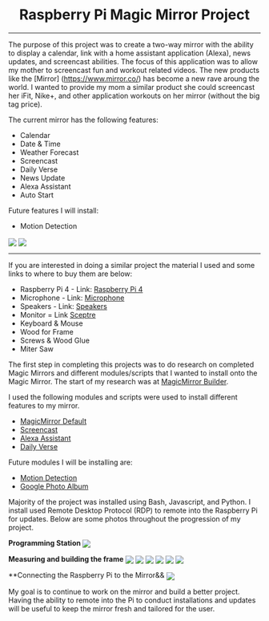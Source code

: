 <h1 align="center">Raspberry Pi Magic Mirror Project</h1>

_____
The purpose of this project was to create a two-way mirror with the ability to display a calendar, link with a home assistant application (Alexa), news updates, and screencast abilities. The focus of this application was to allow my mother to screencast fun and workout related videos. The new products like the [Mirror] (https://www.mirror.co/) has become a new rave aroung the world. I wanted to provide my mom a similar product she could screencast her iFit, Nike+, and other application workouts on her mirror (without the big tag price). 

The current mirror has the following features:
- Calendar
- Date & Time
- Weather Forecast
- Screencast 
- Daily Verse
- News Update
- Alexa Assistant
- Auto Start

Future features I will install:
- Motion Detection 


<img src="MagicMirror Photos/FinalPic2.jpg" align="center"></img>
<img src="MagicMirror Photos/FinalPic1.jpg" align="center"></img>
_______


If you are interested in doing a similar project the material I used and some links to where to buy them are below:

- Raspberry Pi 4  - Link: [Raspberry Pi 4](https://www.amazon.com/CanaKit-Raspberry-4GB-Starter-Kit/dp/B07V5JTMV9/ref=pd_lpo_147_img_2/140-2631321-1545435?_encoding=UTF8&pd_rd_i=B07V5JTMV9&pd_rd_r=907dc0db-82b1-43ae-9ae9-b5394c015aff&pd_rd_w=Ur1JE&pd_rd_wg=XCMhI&pf_rd_p=337be819-13af-4fb9-8b3e-a5291c097ebb&pf_rd_r=AW4HDM2AEKRQH9GFMH1T&psc=1&refRID=AW4HDM2AEKRQH9GFMH1T)
- Microphone - Link: [Microphone](https://www.amazon.com/PoP-voice-Professional-Microphone-Omnidirectional/dp/B016C4ZG74/ref=sr_1_5?dchild=1&keywords=small+microphone&qid=1616991069&s=electronics&sr=1-5)
- Speakers - Link: [Speakers](https://www.amazon.com/Sanyun-Computer-speakers-Diaphragm-USB-Powered/dp/B075CRYDC5/ref=sr_1_13_sspa?dchild=1&keywords=3.5+mm+speaker&qid=1616991229&s=electronics&sr=1-13-spons&psc=1&spLa=ZW5jcnlwdGVkUXVhbGlmaWVyPUEyMVgwWExLWExVVVdIJmVuY3J5cHRlZElkPUEwODk5OTA4MUQwMkVHNkpVMjY4ViZlbmNyeXB0ZWRBZElkPUEwMTUyNDM0MUxWWTJBWjdUVzFHSSZ3aWRnZXROYW1lPXNwX210ZiZhY3Rpb249Y2xpY2tSZWRpcmVjdCZkb05vdExvZ0NsaWNrPXRydWU=)
- Monitor = Link [Sceptre](https://www.amazon.com/Sceptre-E248W-19203R-Monitor-Speakers-Metallic/dp/B0773ZY26F/ref=sr_1_1?crid=2KDWP224T5O2F&dchild=1&keywords=spectre+monitors&qid=1616991325&sprefix=spectre%2Caps%2C200&sr=8-1)
- Keyboard & Mouse 
- Wood for Frame
- Screws & Wood Glue
- Miter Saw

The first step in completing this projects was to do research on completed Magic Mirrors and different modules/scripts that I wanted to install onto the Magic Mirror. The start of my research was at [MagicMirror Builder](https://magicmirror.builders/). 

I used the following modules and scripts were used to install different features to my mirror.

- [MagicMirror Default](https://github.com/MichMich/MagicMirror)
- [Screencast](https://github.com/kevinatown/MMM-Screencast)
- [Alexa Assistant](https://github.com/dolanmiu/MMM-awesome-alexa)
- [Daily Verse](https://github.com/arthurgarzajr/MMM-DailyBibleVerse)

Future modules I will be installing are:
- [Motion Detection](https://github.com/rejas/MMM-MotionDetector)
- [Google Photo Album](https://github.com/ChrisAcrobat/MMM-GooglePhotos)

Majority of the project was installed using Bash, Javascript, and Python. I install used Remote Desktop Protocol (RDP) to remote into the Raspberry Pi for updates. Below are some photos throughout the progression of my project.

**Programming Station**
<img src="MagicMirror Photos/programming station.jpg" align="center"></img>

**Measuring and building the frame**
<img src="MagicMirror Photos/phase 3.jpg" align="center"></img>
<img src="MagicMirror Photos/phase5.jpg" align="center"></img>
<img src="MagicMirror Photos/phase4.jpg" align="center"></img>
<img src="MagicMirror Photos/Phase2.png" align="center"></img>
<img src="MagicMirror Photos/Phase 6.jpg" align="center"></img>
<img src="MagicMirror Photos/Phase 7.jpg" align="center"></img>

**Connecting the Raspberry Pi to the Mirror&&
<img src="MagicMirror Photos/Phase 8.jpg" align="center"></img>

My goal is to continue to work on the mirror and build a better project. Having the ability to remote into the Pi to conduct installations and updates will be useful to keep the mirror fresh and tailored for the user.
